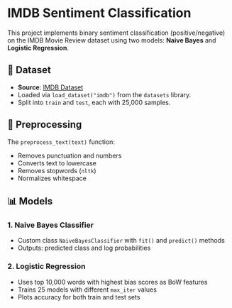 # IMDB Sentiment Classification

This project implements binary sentiment classification (positive/negative) on the IMDB Movie Review dataset using two models: **Naive Bayes** and **Logistic Regression**.

## 📁 Dataset

- **Source**: [IMDB Dataset](https://huggingface.co/datasets/stanfordnlp/imdb)
- Loaded via `load_dataset("imdb")` from the `datasets` library.
- Split into `train` and `test`, each with 25,000 samples.

## 🧼 Preprocessing

The `preprocess_text(text)` function:
- Removes punctuation and numbers
- Converts text to lowercase
- Removes stopwords (`nltk`)
- Normalizes whitespace

## 📊 Models

### 1. Naive Bayes Classifier
- Custom class `NaiveBayesClassifier` with `fit()` and `predict()` methods
- Outputs: predicted class and log probabilities

### 2. Logistic Regression
- Uses top 10,000 words with highest bias scores as BoW features
- Trains 25 models with different `max_iter` values
- Plots accuracy for both train and test sets
